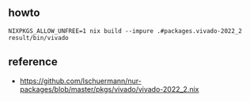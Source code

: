 ## howto

    NIXPKGS_ALLOW_UNFREE=1 nix build --impure .#packages.vivado-2022_2
    result/bin/vivado

## reference
- https://github.com/lschuermann/nur-packages/blob/master/pkgs/vivado/vivado-2022_2.nix
